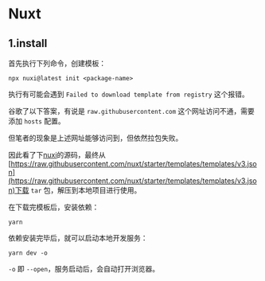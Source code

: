 # Nuxt

## 1.install

首先执行下列命令，创建模板：

```shell
npx nuxi@latest init <package-name>
```

执行有可能会遇到 `Failed to download template from registry` 这个报错。

谷歌了以下答案，有说是 `raw.githubusercontent.com` 这个网址访问不通，需要添加 `hosts` 配置。

但笔者的现象是上述网址能够访问到，但依然拉包失败。

因此看了下[nuxi](https://www.npmjs.com/package/nuxi)的源码，最终从[https://raw.githubusercontent.com/nuxt/starter/templates/templates/v3.json](https://raw.githubusercontent.com/nuxt/starter/templates/templates/v3.json)下载 `tar` 包，解压到本地项目进行使用。

在下载完模板后，安装依赖：

```shell
yarn
```

依赖安装完毕后，就可以启动本地开发服务：

```shell
yarn dev -o
```

`-o` 即 `--open`，服务启动后，会自动打开浏览器。
